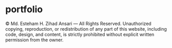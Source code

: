 # portfolio

© Md. Esteham H. Zihad Ansari — All Rights Reserved.
Unauthorized copying, reproduction, or redistribution of any part of this website, including code, design, and content, is strictly prohibited without explicit written permission from the owner.
